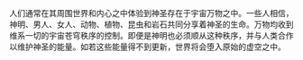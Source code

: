 人们通常在其周围世界和内心之中体验到神圣存在于宇宙万物之中。一些人相信，神明、男人、女人、动物、植物、昆虫和岩石共同分享着神圣的生命。万物均收到维系一切的宇宙苍穹秩序的控制。即便是神明也必须顺从这种秩序，并与人类合作以维护神圣的能量。如若这些能量得不到更新，世界将会堕入原始的虚空之中。  